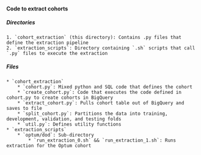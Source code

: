 #### Code to extract cohorts

##### Directories
    1. `cohort_extraction` (this directory): Contains .py files that define the extraction pipeline
    2. `extraction_scripts`: Directory containing `.sh` scripts that call `.py` files to execute the extraction

##### Files
    * `cohort_extraction`
        * `cohort.py`: Mixed python and SQL code that defines the cohort
        * `create_cohort.py`: Code that executes the code defined in cohort.py to create cohorts in BigQuery
        * `extract_cohort.py`: Pulls cohort table out of BigQuery and saves to file
        * `split_cohort.py`: Partitions the data into training, development, validation, and testing folds
        * `util.py`: Defines utility functions
    * `extraction_scripts`
        * `optum/dod`: Sub-directory
            * `run_extraction_0.sh` && `run_extraction_1.sh`: Runs extraction for the Optum cohort
